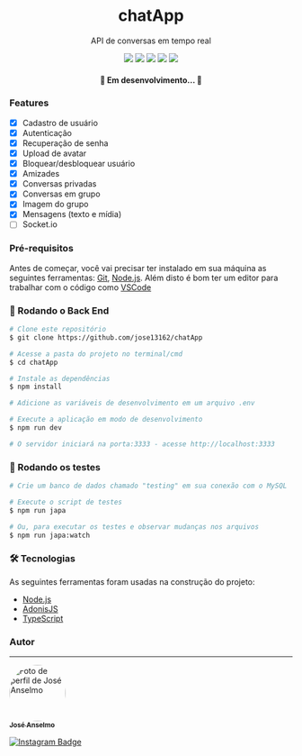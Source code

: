 <h1 align="center">chatApp</h1>
<p align="center">API de conversas em tempo real</p>
<div align="center">
  <img src="https://img.shields.io/badge/npm-v7.19.1-brightgreen" />
  <img src="https://img.shields.io/badge/node-v14.16.1-brightgreen" />
  <img src="https://img.shields.io/badge/Adonis-v5-b000ff" />
  <img src="https://img.shields.io/badge/Typescript-v4.2-blue">
  <img src="https://img.shields.io/badge/Japa-v3.1.1-b000ff" />
</div>
<h4 align="center"> 
	🚧  Em desenvolvimento...  🚧
</h4>
<h3>Features</h3>

- [x] Cadastro de usuário
- [x] Autenticação
- [x] Recuperação de senha
- [x] Upload de avatar
- [x] Bloquear/desbloquear usuário
- [x] Amizades
- [x] Conversas privadas
- [x] Conversas em grupo
- [x] Imagem do grupo
- [x] Mensagens (texto e mídia)
- [ ] Socket.io

### Pré-requisitos

Antes de começar, você vai precisar ter instalado em sua máquina as seguintes ferramentas:
[Git](https://git-scm.com), [Node.js](https://nodejs.org/en/).
Além disto é bom ter um editor para trabalhar com o código como [VSCode](https://code.visualstudio.com/)

### 🎲 Rodando o Back End

```bash
# Clone este repositório
$ git clone https://github.com/jose13162/chatApp

# Acesse a pasta do projeto no terminal/cmd
$ cd chatApp

# Instale as dependências
$ npm install

# Adicione as variáveis de desenvolvimento em um arquivo .env

# Execute a aplicação em modo de desenvolvimento
$ npm run dev

# O servidor iniciará na porta:3333 - acesse http://localhost:3333
```

### 🎲 Rodando os testes

```bash
# Crie um banco de dados chamado "testing" em sua conexão com o MySQL

# Execute o script de testes
$ npm run japa

# Ou, para executar os testes e observar mudanças nos arquivos
$ npm run japa:watch
```

### 🛠 Tecnologias

As seguintes ferramentas foram usadas na construção do projeto:

- [Node.js](https://nodejs.org/en/)
- [AdonisJS](https://adonisjs.com/)
- [TypeScript](https://www.typescriptlang.org/)

### Autor

---

<a href="https://github.com/jose13162">
  <img style="border-radius: 50%;" src="https://avatars.githubusercontent.com/u/77130179?s=400&u=6391f7b20bf725e259e02aa698fe6b4f5266286c&v=4" width="100px;" alt="Foto de perfil de José Anselmo"/>
  <br />
  <sub><b>José Anselmo</b></sub>

[![Instagram Badge](https://img.shields.io/badge/-@tete627-FCAF45?style=flat-square&labelColor=E1306C&logo=instagram&logoColor=white&link=https://instagram.com/tete627)](https://instagram.com/tete627)
</a>
